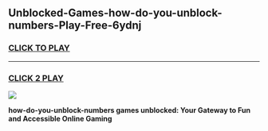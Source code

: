 
## Unblocked-Games-how-do-you-unblock-numbers-Play-Free-6ydnj
<h3>
<a href="https://premium76.site?title=how-do-you-unblock-numbers&ref=21A">CLICK TO PLAY</a></h3>
<hr>

<h3>
<a href="https://premium76.site?title=how-do-you-unblock-numbers&ref=21A">CLICK 2 PLAY</a>
  
</h3>

<a href="https://premium76.site?title=how-do-you-unblock-numbers&ref=21A"><img src="https://clearcache.store/games.png"></a>


**how-do-you-unblock-numbers games unblocked: Your Gateway to Fun and Accessible Online Gaming**
